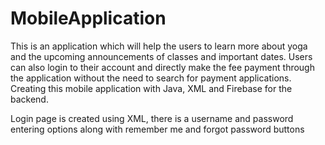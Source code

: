 # MobileApplication
This is an application which will help the users to learn more about yoga and the upcoming announcements of classes and important dates. Users can also login to their account and directly make the fee payment through the application without the need to search for payment applications.  Creating this mobile application with Java, XML and Firebase for the backend.

Login page is created using XML, there is a username and password entering options along with remember me and forgot password buttons
